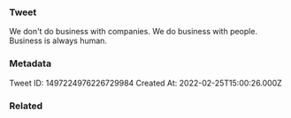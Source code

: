### Tweet
We don't do business with companies. We do business with people. Business is always human.

### Metadata
Tweet ID: 1497224976226729984
Created At: 2022-02-25T15:00:26.000Z

### Related

